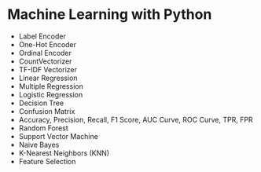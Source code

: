 # Machine Learning with Python
- Label   Encoder
- One-Hot Encoder
- Ordinal Encoder
- CountVectorizer
- TF-IDF Vectorizer
- Linear   Regression
- Multiple Regression
- Logistic Regression
- Decision Tree
- Confusion Matrix
- Accuracy, Precision, Recall, F1 Score, AUC Curve, ROC Curve, TPR, FPR
- Random Forest
- Support Vector Machine
- Naive Bayes
- K-Nearest Neighbors (KNN)
- Feature Selection

